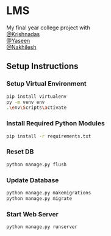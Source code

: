 # LMS
My final year college project with <br>
[@Krishnadas](https://github.com/Krishnadas-KD) <br>
[@Yaseen](https://github.com/mhdyazinkc)<br>
[@Nakhilesh](https://github.com/nakhileship)<br>
## Setup Instructions

### Setup Virtual Environment

```bash
pip install virtualenv
py -m venv env
.\env\Scripts\activate
```      

### Install Required Python Modules

```bash
pip install -r requirements.txt
```
### Reset DB

```bash
python manage.py flush
```

### Update Database

```bash
python manage.py makemigrations
python manage.py migrate
```

### Start Web Server

```bash
python manage.py runserver
```
